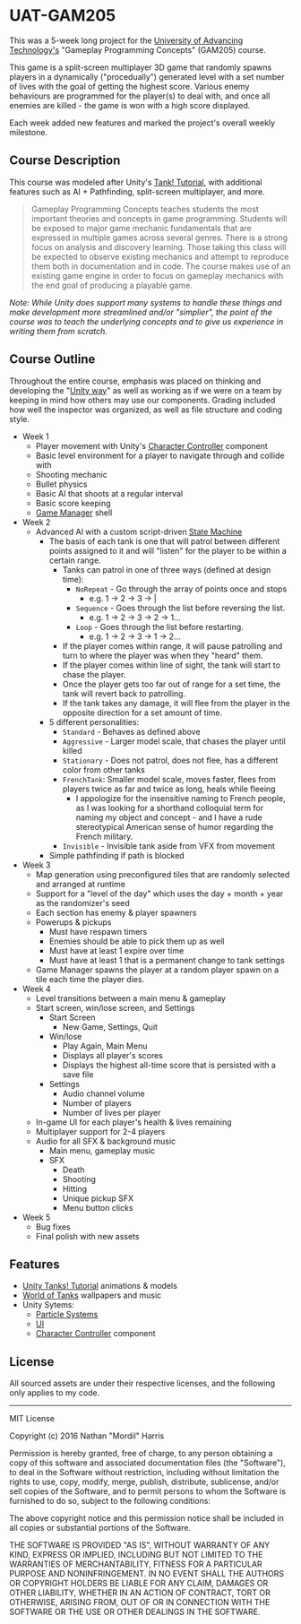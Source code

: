 # UAT-GAM205
This was a 5-week long project for the [University of Advancing Technology's](http://www.uat.edu/) "Gameplay Programming Concepts" (GAM205) course.

This game is a split-screen multiplayer 3D game that randomly spawns players in a dynamically ("procedually") generated level with a set number of lives with the goal of getting the highest score. Various enemy behaviours are programmed for the player(s) to deal with, and once all enemies are killed - the game is won with a high score displayed.

Each week added new features and marked the project's overall weekly milestone.

## Course Description

This course was modeled after Unity's [Tank! Tutorial](https://unity3d.com/learn/tutorials/projects/tanks-tutorial), with additional features such as AI + Pathfinding, split-screen multiplayer, and more.

> Gameplay Programming Concepts teaches students the most important theories and concepts in game programming. Students will be exposed to major game mechanic fundamentals that are expressed in multiple games across several genres. There is a strong focus on analysis and discovery learning. Those taking this class will be expected to observe existing mechanics and attempt to reproduce them both in documentation and in code. The course makes use of an existing game engine in order to focus on gameplay mechanics with the end goal of producing a playable game.

*Note: While Unity does support many systems to handle these things and make development more streamlined and/or "simplier", the point of the course was to teach the underlying concepts and to give us experience in writing them from scratch.*

## Course Outline

Throughout the entire course, emphasis was placed on thinking and developing the "[Unity way](https://en.wikipedia.org/wiki/Entity%E2%80%93component%E2%80%93system)" as well as working as if we were on a team by keeping in mind how others may use our components. Grading included how well the inspector was organized, as well as file structure and coding style.

* Week 1
  * Player movement with Unity's [Character Controller](https://docs.unity3d.com/ScriptReference/CharacterController.html) component
  * Basic level environment for a player to navigate through and collide with
  * Shooting mechanic
  * Bullet physics
  * Basic AI that shoots at a regular interval
  * Basic score keeping
  * [Game Manager](https://unity3d.com/learn/tutorials/projects/tanks-tutorial/game-managers) shell
* Week 2
  * Advanced AI with a custom script-driven [State Machine](https://en.wikipedia.org/wiki/Finite-state_machine)
    * The basis of each tank is one that will patrol between different points assigned to it and will "listen" for the player to be within a certain range.
      * Tanks can patrol in one of three ways (defined at design time):
        * `NoRepeat` - Go through the array of points once and stops
          * e.g. 1 -> 2 -> 3 -> |
        * `Sequence` - Goes through the list before reversing the list.
          * e.g. 1 -> 2 -> 3 -> 2 -> 1...
        * `Loop` - Goes through the list before restarting.
          * e.g. 1 -> 2 -> 3 -> 1 -> 2...
      * If the player comes within range, it will pause patrolling and turn to where the player was when they "heard" them.
      * If the player comes within line of sight, the tank will start to chase the player.
      * Once the player gets too far out of range for a set time, the tank will revert back to patrolling.
      * If the tank takes any damage, it will flee from the player in the opposite direction for a set amount of time.
    * 5 different personalities:
      * `Standard` - Behaves as defined above
      * `Aggressive` - Larger model scale, that chases the player until killed
      * `Stationary` - Does not patrol, does not flee, has a different color from other tanks
      * `FrenchTank`: Smaller model scale, moves faster, flees from players twice as far and twice as long, heals while fleeing
        * I appologize for the insensitive naming to French people, as I was looking for a shorthand colloquial term for naming my object and concept - and I have a rude stereotypical American sense of humor regarding the French military.
      * `Invisible` - Invisible tank aside from VFX from movement
    * Simple pathfinding if path is blocked
* Week 3
  * Map generation using preconfigured tiles that are randomly selected and arranged at runtime
  * Support for a "level of the day" which uses the day + month + year as the randomizer's seed
  * Each section has enemy & player spawners
  * Powerups & pickups
    * Must have respawn timers
    * Enemies should be able to pick them up as well
    * Must have at least 1 expire over time
    * Must have at least 1 that is a permanent change to tank settings
  * Game Manager spawns the player at a random player spawn on a tile each time the player dies.
* Week 4
  * Level transitions between a main menu & gameplay
  * Start screen, win/lose screen, and Settings
    * Start Screen
      * New Game, Settings, Quit
    * Win/lose
      * Play Again, Main Menu
      * Displays all player's scores
      * Displays the highest all-time score that is persisted with a save file
    * Settings
      * Audio channel volume
      * Number of players
      * Number of lives per player
  * In-game UI for each player's health & lives remaining
  * Multiplayer support for 2-4 players
  * Audio for all SFX & background music
    * Main menu, gameplay music
    * SFX
      * Death
      * Shooting
      * Hitting
      * Unique pickup SFX
      * Menu button clicks
* Week 5
  * Bug fixes
  * Final polish with new assets

## Features
* [Unity Tanks! Tutorial](https://www.assetstore.unity3d.com/en/?_ga=1.132218824.773429367.1482361617#!/content/46209/) animations & models
* [World of Tanks](http://worldoftanks.com/en/media/) wallpapers and music
* Unity Sytems:
  * [Particle Systems](https://docs.unity3d.com/ScriptReference/ParticleSystem.html)
  * [UI](https://docs.unity3d.com/Manual/UISystem.html)
  * [Character Controller](https://docs.unity3d.com/ScriptReference/CharacterController.html) component

## License

All sourced assets are under their respective licenses, and the following only applies to my code.

----

MIT License

Copyright (c) 2016 Nathan "Mordil" Harris

Permission is hereby granted, free of charge, to any person obtaining a copy
of this software and associated documentation files (the "Software"), to deal
in the Software without restriction, including without limitation the rights
to use, copy, modify, merge, publish, distribute, sublicense, and/or sell
copies of the Software, and to permit persons to whom the Software is
furnished to do so, subject to the following conditions:

The above copyright notice and this permission notice shall be included in all
copies or substantial portions of the Software.

THE SOFTWARE IS PROVIDED "AS IS", WITHOUT WARRANTY OF ANY KIND, EXPRESS OR
IMPLIED, INCLUDING BUT NOT LIMITED TO THE WARRANTIES OF MERCHANTABILITY,
FITNESS FOR A PARTICULAR PURPOSE AND NONINFRINGEMENT. IN NO EVENT SHALL THE
AUTHORS OR COPYRIGHT HOLDERS BE LIABLE FOR ANY CLAIM, DAMAGES OR OTHER
LIABILITY, WHETHER IN AN ACTION OF CONTRACT, TORT OR OTHERWISE, ARISING FROM,
OUT OF OR IN CONNECTION WITH THE SOFTWARE OR THE USE OR OTHER DEALINGS IN THE
SOFTWARE.
